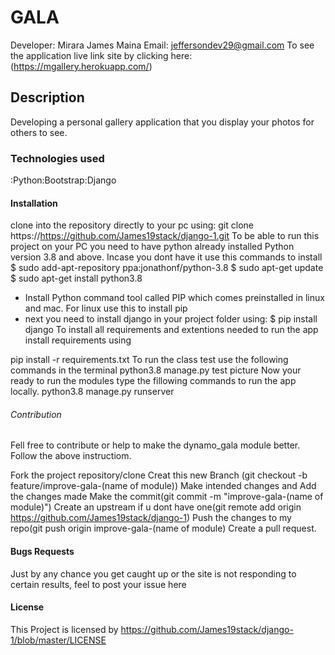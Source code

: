 # GALA
Developer: Mirara James Maina
Email: jeffersondev29@gmail.com
To see the application live link site by clicking here:(https://mgallery.herokuapp.com/)
## Description
Developing a personal gallery application that you display your photos for others to see. 
### Technologies used
:Python:Bootstrap:Django
#### Installation
clone into the repository directly to your pc using: git clone https://https://github.com/James19stack/django-1.git To be able to run this project on your PC you need to have python already installed Python version 3.8 and above. Incase you dont have it use this commands to install
$ sudo add-apt-repository ppa:jonathonf/python-3.8 $ sudo apt-get update $ sudo apt-get install python3.8

- Install Python command tool called PIP which comes preinstalled in linux and mac.
For linux use this to install pip
- next you need to install django in your project folder using:
$ pip install django
To install all requirements and extentions needed to run the app install requirements using

pip install -r requirements.txt
To run the class test use the following commands in the terminal
python3.8 manage.py test picture
Now your ready to run the modules type the fillowing commands to run the app locally.
python3.8 manage.py runserver

###### Contribution
Fell free to contribute or help to make the dynamo_gala module better. Follow the above instructiom.

Fork the project repository/clone
Creat this new Branch (git checkout -b feature/improve-gala-(name of module))
Make intended changes and Add the changes made
Make the commit(git commit -m "improve-gala-(name of module)")
Create an upstream if u dont have one(git remote add origin https://github.com/James19stack/django-1)
Push the changes to my repo(git push origin improve-gala-(name of module)
Create a pull request.
#### Bugs Requests
Just by any chance you get caught up or the site is not responding to certain results, feel to post your issue here
#### License
This Project is licensed by https://github.com/James19stack/django-1/blob/master/LICENSE
